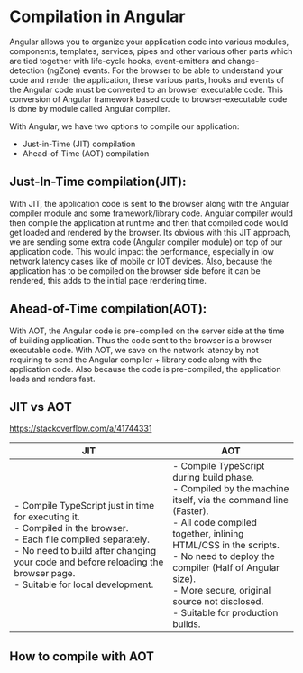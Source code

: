 # Compilation in Angular
Angular allows you to organize your application code into various modules, components, templates, services, pipes and other various other parts which are tied together with life-cycle hooks, event-emitters and change-detection (ngZone) events. 
For the browser to be able to understand your code and render the application, these various parts, hooks and events of the Angular code must be converted to an browser executable code. This conversion of Angular framework based code to browser-executable code is done by module called Angular compiler.

With Angular, we have two options to compile our application:
 - Just-in-Time (JIT) compilation 
 - Ahead-of-Time (AOT) compilation

## Just-In-Time compilation(JIT):
With JIT, the application code is sent to the browser along with the Angular compiler module and some framework/library code. Angular compiler would then compile the application at runtime and then that compiled code would get loaded and rendered by the browser. 
Its obvious with this JIT approach, we are sending some extra code (Angular compiler module) on top of our application code. This would impact the performance, especially in low network latency cases like of mobile or IOT devices.
Also, because the application has to be compiled on the browser side before it can be rendered, this adds to the initial page rendering time.

 
## Ahead-of-Time compilation(AOT):
With AOT, the Angular code is pre-compiled on the server side at the time of building application. Thus the code sent to the browser is a browser executable code. With AOT, we save on the network latency by not requiring to send the Angular compiler + library code along with the application code. Also because the code is pre-compiled, the application loads and renders fast.  

## JIT vs AOT

https://stackoverflow.com/a/41744331 

| JIT | AOT|
|------|------|
|- Compile TypeScript just in time for executing it.<br>- Compiled in the browser.<br>- Each file compiled separately.<br>- No need to build after changing your code and before reloading the browser page.<br>- Suitable for local development.| - Compile TypeScript during build phase.<br>- Compiled by the machine itself, via the command line (Faster).<br>- All code compiled together, inlining HTML/CSS in the scripts.<br>- No need to deploy the compiler (Half of Angular size).<br>- More secure, original source not disclosed.<br>- Suitable for production builds.|




## How to compile with AOT






